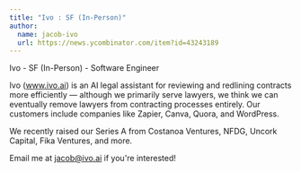 ```yaml
---
title: "Ivo : SF (In-Person)"
author:
  name: jacob-ivo
  url: https://news.ycombinator.com/item?id=43243189
---
```

Ivo - SF (In-Person) - Software Engineer

Ivo (www.ivo.ai) is an AI legal assistant for reviewing and redlining contracts more efficiently — although we primarily serve lawyers, we think we can eventually remove lawyers from contracting processes entirely. Our customers include companies like Zapier, Canva, Quora, and WordPress.

We recently raised our Series A from Costanoa Ventures, NFDG, Uncork Capital, Fika Ventures, and more.

Email me at jacob@ivo.ai if you&#x27;re interested!
<JobApplication />
